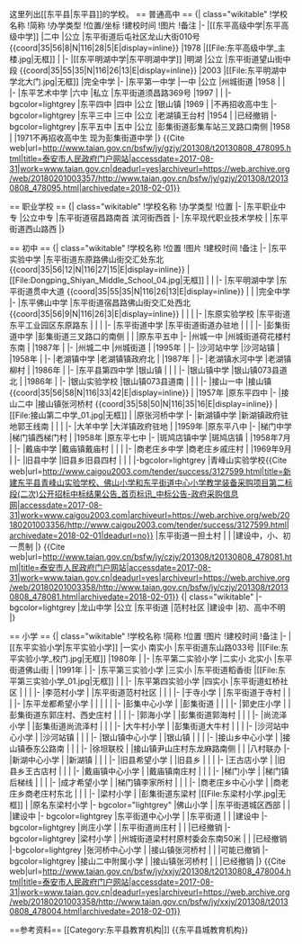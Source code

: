 这里列出[[东平县|东平县]]的学校。
== 普通高中 ==
{| class="wikitable"
!学校名称
!简称
!办学类型
!位置/坐标
!建校时间
!图片
!备注
|-
|[[东平高级中学|东平高级中学]]
|二中
|公立
|东平街道后屯社区龙山大街010号
{{coord|35|56|8|N|116|28|5|E|display=inline}} 
|1978
|[[File:东平高级中学_主楼.jpg|无框]]
|
|-
|[[东平明湖中学|东平明湖中学]]
|明湖
|公立
|东平街道望山街中段
{{coord|35|55|35|N|116|26|13|E|display=inline}}
|2003
|[[File:东平明湖中学北大门.jpg|无框]]
|完全中学
|-
|东平第一中学
|一中
|公立
|州城街道
|1958
|
|
|-
|东平艺术中学
|六中
|私立
|东平街道须昌路369号
|1997
|
|
|- bgcolor=lightgrey
|东平四中
|四中
|公立
|银山镇
|1969
|
|不再招收高中生
|- bgcolor=lightgrey
|东平三中
|三中
|公立
|老湖镇王台村
|1954
|
|已经撤销
|- bgcolor=lightgrey
|东平五中
|五中
|公立
|彭集街道彭集车站三叉路口南侧
|1958
|
|1971不再招收高中生
现为彭集街道中学
|}
<ref>{{Cite web|url=http://www.taian.gov.cn/bsfw/jy/gzjy/201308/t20130808_478095.html|title=泰安市人民政府门户网站|accessdate=2017-08-31|work=www.taian.gov.cn|deadurl=yes|archiveurl=https://web.archive.org/web/20180201003357/http://www.taian.gov.cn/bsfw/jy/gzjy/201308/t20130808_478095.html|archivedate=2018-02-01}}</ref>

== 职业学校 ==
{| class="wikitable"
!学校名称
!办学类型
!位置
|-
|东平职业中专
|公立中专
|东平街道宿昌路南首 滨河街西首
|-
|东平现代职业技术学校
|
|东平街道西山路西
|}

== 初中 ==
{| class="wikitable"
!学校名称
!位置
!图片
!建校时间
!备注
|-
|东平实验中学
|东平街道东原路佛山街交汇处东北
{{coord|35|56|12|N|116|27|15|E|display=inline}}
|[[File:Dongping_Shiyan_Middle_School_04.jpg|无框]]
|
|
|-
|东平明湖中学
|东平街道贯中大道
{{coord|35|55|35|N|116|26|13|E|display=inline}}
|
|
|完全中学
|-
|东平佛山中学
|东平街道宿昌路佛山街交汇处西北
{{coord|35|56|9|N|116|26|3|E|display=inline}}
|
|
|
|-
|东原实验学校
|东平街道东平工业园区东原路东
|
|
|
|-
|东平街道中学
|东平街道街道办驻地
|
|
|
|-
|彭集街道中学
|彭集街道三叉路口的南侧
|
|
|原东平五中
|-
|州城一中
|州城街道荷花楼村东南
|
|1987年
|
|-
|州城二中
|州城街道
|
|1995年
|
|-
|沙河站中学
|沙河站镇
|
|1958年
|
|-
|老湖镇中学
|老湖镇镇政府北
|
|1987年
|
|-
|老湖镇水河中学
|老湖镇柳村
|
|1986年
|
|-
|东平县第四中学
|银山镇
|
|
|
|-
|银山镇中学
|银山镇073县道北
|
|1986年
|
|-
|银山实验学校
|银山镇073县道南
|
|
|
|-
|接山一中
|接山镇
{{coord|35|56|58|N|116|33|42|E|display=inline}}
|
|1957年
|原东平四中
|-
|接山二中
|接山镇张河桥村
{{coord|35|58|50|N|116|35|16|E|display=inline}}
|[[File:接山第二中学_01.jpg|无框]]
|
|原张河桥中学
|-
|新湖镇中学
|新湖镇政府驻地郭王线南
|
|
|
|-
|大羊中学
|大洋镇政府驻地
|
|1959年
|原东平八中
|-
|梯门中学
|梯门镇西梯门村
|
|1958年
|原东平七中
|-
|斑鸠店镇中学
|斑鸠店镇
|
|1958年7月
|
|-
|戴庙中学
|戴庙镇戴庙村
|
|
|
|-
|商老庄乡中学
|商老庄乡戚庄村
|
|1969年9月
|
|-
|旧县中学
|旧县乡旧县四村
|
|
|
|-bgcolor=lightgrey
|青峰山实验学校<ref name="新建">{{Cite web|url=http://www.caigou2003.com/tender/success/3127599.html|title=新建东平县青峰山实验学校、佛山小学和东平街道中心小学教学装备采购项目第二标段(二次)公开招标中标结果公告_首页标讯_中标公告-政府采购信息网|accessdate=2017-08-31|work=www.caigou2003.com|archiveurl=https://web.archive.org/web/20180201003356/http://www.caigou2003.com/tender/success/3127599.html|archivedate=2018-02-01|deadurl=no}}</ref>
|东平街道一担土村
|
|
|建设中，小、初一贯制
|}
<ref>{{Cite web|url=http://www.taian.gov.cn/bsfw/jy/czjy/201308/t20130808_478081.html|title=泰安市人民政府门户网站|accessdate=2017-08-31|work=www.taian.gov.cn|deadurl=yes|archiveurl=https://web.archive.org/web/20180201003358/http://www.taian.gov.cn/bsfw/jy/czjy/201308/t20130808_478081.html|archivedate=2018-02-01}}</ref>
{| class="wikitable"
|-bgcolor=lightgrey
|龙山中学<ref name="新建"/>
|公立
|东平街道
|范村社区
|建设中
|初、高中不明
|}

== 小学 ==
{| class="wikitable"
!学校名称
!简称
!位置
!图片
!建校时间
!备注
|-
|[[东平实验小学|东平实验小学]]
|一实小
南实小
|东平街道东山路033号
|[[File:东平实验小学_校门.jpg|无框]]
|1980年
|
|-
|东平第二实验小学
|二实小
北实小
|东平街道佛山街
|
|1991年
|
|-
|东平第三实验小学
|三实小
|东平街道稻香街
|[[File:东平第三实验小学_01.jpg|无框]]
|
|
|-
|东平第四实验小学
|四实小
|东平街道虹桥社区
|
|
|
|-
|李范村小学
|
|东平街道范村社区
|
|
|
|-
|于寺小学
|
|东平街道于寺村
|
|
|
|-
|东平龙都希望小学
|
|
|
|
|
|-
|彭集中心小学
|
|彭集街道
|
|
|
|-
|郭史庄小学
|
|彭集街道东郭庄村、西史庄村
|
|
|
|-
|郭海小学
|
|彭集街道郭海村
|
|
|
|-
|尚流泽小学
|
|彭集街道尚流泽村
|
|
|
|-
|大牛村小学
|
|彭集街道大牛村
|
|
|
|-
|沙河站中心小学
|
|沙河站镇
|
|
|
|-
|银山镇中心小学
|
|银山镇
|
|
|
|-
|接山乡中心小学
|
|接山镇泰东公路南
|
|
|
|-
|徐坦联校
|
|接山镇尹山庄村东龙麻路南侧
|
|
|八村联办
|-
|新湖中心小学
|
|新湖镇
|
|
|
|-
|旧县希望小学
|
|旧县乡
|
|
|
|-
|王古店小学
|
|旧县乡王古店村
|
|
|
|-
|戴庙镇中心小学
|
|戴庙镇南庄村
|
|
|
|-
|梯门小学
|
|梯门镇后梯线
|
|
|
|-
|成才希望小学
|
|梯门镇李家所村
|
|
|
|-
|商老庄乡中心小学
|
|商老庄乡商老庄村东北
|
|
|
|-
|梁村小学
|
|彭集街道东梁村
|[[File:东梁村小学.jpg|无框]]
|
|原名东梁村小学
|- bgcolor="lightgrey"
|佛山小学<ref name="新建"/>
|
|东平街道城区西部
|
|
|建设中
|- bgcolor=lightgrey
|东平街道中心小学<ref name="新建"/>
|
|东平街道
|
|
|建设中
|-bgcolor=lightgrey
|尚庄小学
|
|东平街道尚庄村
|
|
|已经撤销
|-bgcolor=lightgrey
|梁村小学
|
|州城街道梁村村原村委会东南50米
|
|
|已经撤销
|-bgcolor=lightgrey
|张河桥中心小学
|
|接山镇张河桥村
|
|
|可能已撤销
|-bgcolor=lightgrey
|接山二中附属小学
|
|接山镇张河桥村
|
|
|已经撤销
|}
<ref>{{Cite web|url=http://www.taian.gov.cn/bsfw/jy/xxjy/201308/t20130808_478004.html|title=泰安市人民政府门户网站|accessdate=2017-08-31|work=www.taian.gov.cn|deadurl=yes|archiveurl=https://web.archive.org/web/20180201003358/http://www.taian.gov.cn/bsfw/jy/xxjy/201308/t20130808_478004.html|archivedate=2018-02-01}}</ref>


==参考资料==
<references />
[[Category:东平县教育机构|]]
{{东平县城教育机构}}